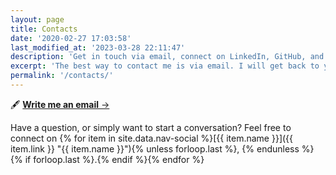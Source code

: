 ```yaml
---
layout: page
title: Contacts
date: '2020-02-27 17:03:58'
last_modified_at: '2023-03-28 22:11:47'
description: 'Get in touch via email, connect on LinkedIn, GitHub, and Mastodon.'
excerpt: 'The best way to contact me is via email. I will get back to you in a few days.'
permalink: '/contacts/'
---
```

<div class="my-5">
  <p class="h3 text-center">🖋 <a href="/mailto:contacts@silviamaggidesign.com/"><strong>Write me an email</strong>&nbsp;→</a></p>
</div>

Have a question, or simply want to start a conversation? Feel free to connect on {% for item in site.data.nav-social %}[{{ item.name }}]({{ item.link }} "{{ item.name }}"){% unless forloop.last %}, {% endunless %}{% if forloop.last %}.{% endif %}{% endfor %}